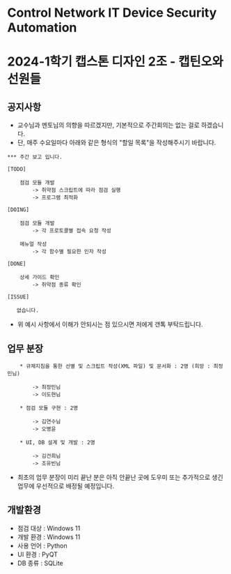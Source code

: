 # Control Network IT Device Security Automation
# 2024-1학기 캡스톤 디자인 2조 - 캡틴오와 선원들

## 공지사항
- 교수님과 멘토님의 의향을 따르겠지만, 기본적으로 주간회의는 없는 걸로 하겠습니다.
- 단, 매주 수요일마다 아래와 같은 형식의 "할일 목록"을 작성해주시기 바랍니다.
```
*** 주간 보고 입니다.

[TODO]

    점검 모듈 개발
        -> 취약점 스크립트에 따라 점검 실행
        -> 프로그램 최적화

[DOING]

    점검 모듈 개발
        -> 각 프로토콜별 접속 요청 작성
    
    메뉴얼 작성
        -> 각 함수별 필요한 인자 작성

[DONE]

    상세 가이드 확인
        -> 취약점 종류 확인

[ISSUE]

   없습니다.

```
- 위 예시 사항에서 이해가 안되시는 점 있으시면 저에게 갠톡 부탁드립니다.

## 업무 분장

```
	* 규제지침을 통한 선별 및 스크립트 작성(XML 파일) 및 문서화 : 2명 (희망 : 최정민님)

		-> 최정민님
		-> 이도현님

	* 점검 모듈 구현 : 2명
 
		-> 김연수님
		-> 오병윤

	* UI, DB 설계 및 개발 : 2명

		-> 김건희님
		-> 조유빈님

```
- 최초의 업무 분장이 미리 끝난 분은 아직 안끝난 곳에 도우미 또는 추가적으로 생긴 업무에 우선적으로 배정될 예정입니다.


## 개발환경
- 점검 대상 : Windows 11
- 개발 환경 : Windows 11
- 사용 언어 : Python
- UI 환경 : PyQT
- DB 종류 : SQLite
